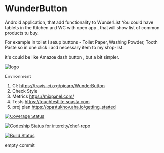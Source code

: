 # WunderButton

Android application, that add functionality to WunderList
You could have tablets in the Kitchen and WC with open app , that will show list of common products tu buy.

For example in toilet I setup buttons - Toilet Paper, Washing Powder, Tooth Paste
so in one click i add necessary item to my shop-list.

it's could be like Amazon dash button , but a bit simpler. 


![logo](https://raw.github.com/picaro/WunderButton/master/app/src/main/ic_launcher-web.png)


Environment

1. CI: https://travis-ci.org/picaro/WunderButton
2. Check Style 
3. Metrics  https://mixpanel.com/
4. Tests https://touchtestlite.soasta.com
5. proj plan https://opastukhov.aha.io/getting_started


[![Coverage Status](https://coveralls.io/repos/picaro/WunderButton/badge.svg)](https://coveralls.io/r/picaro/WunderButton)

[ ![Codeship Status for intercity/chef-repo](https://codeship.io/projects/b1bda180-cb27-0132-2298-7aebcd9a20f5/status)](https://codeship.io/projects/75672)

[![Build Status](https://travis-ci.org/picaro/WunderButton.svg?branch=master)](https://travis-ci.org/picaro/WunderButton)

empty commit
